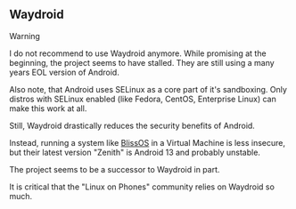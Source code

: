 ## Waydroid

> [!WARNING]
> I do not recommend to use Waydroid anymore.
> While promising at the beginning, the project seems to have stalled.
> They are still using a many years EOL version of Android.

Also note, that Android uses SELinux as a core part of it's sandboxing. Only 
distros with SELinux enabled (like Fedora, CentOS, Enterprise Linux) can make 
this work at all.

Still, Waydroid drastically reduces the security benefits of Android.

Instead, running a system like [BlissOS](https://blissos.org/) in a Virtual 
Machine is less insecure, but their latest version "Zenith" is Android 13 and 
probably unstable.

The project seems to be a successor to Waydroid in part.

It is critical that the "Linux on Phones" community relies on Waydroid so much.
